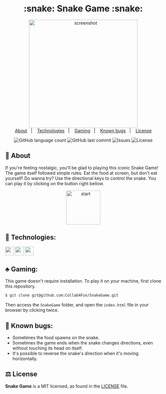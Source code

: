 <h1 align="center">:snake: Snake Game :snake:</h1>
<p align="center">
	<img height="350px" alt="screenshot" src="https://dl.dropboxusercontent.com/s/s48p6dgjx2znhk0/SnakeGame.png?dl=0">
	<br>
	<a href="#snake-about">About</a>&nbsp;&nbsp;&nbsp;|&nbsp;&nbsp;&nbsp;
	<a href="#rocket-technologies">Technologies</a>&nbsp;&nbsp;&nbsp;|&nbsp;&nbsp;&nbsp;
	<a href="#clubs-gaming">Gaming</a>&nbsp;&nbsp;&nbsp;|&nbsp;&nbsp;&nbsp;
	<a href="#bug-known-bugs">Known bugs</a>&nbsp;&nbsp;&nbsp;|&nbsp;&nbsp;&nbsp;
	<a href="#balance_scale-license">License</a>	
</p>

<p align="center">
    <img alt="GitHub language count" src="https://img.shields.io/github/languages/count/lobophf/pig-game">	
    <img alt="GitHub last commit" src="https://img.shields.io/github/last-commit/lobophf/pig-game">
    <img alt="Issues" src="https://img.shields.io/github/issues/Collab4Fun/SnakeGame.svg">
    <img alt="License" src="https://img.shields.io/badge/license-MIT-brightgreen"> 

<p>

## :snake: About
If you're feeling nostalgic, you'll be glad to playing this iconic Snake Game! The game itself followed simple rules.
Eat the food at screen, but don't eat yourself! Do wanna try? Use the directional keys to control the snake.
You can play it by clicking on the button right bellow.

<p align="center">
  <a href='https://collab4fun.github.io/SnakeGame/'><img alt="start" height="110px" src="https://webstockreview.net/images/button-clipart-start-21.png"/></a>
</p>

## :rocket: Technologies:
<p>
<img height=28px src="https://img.shields.io/badge/%7F-HTML-black?logo=html5&style=flat"> <img height=28px src="https://img.shields.io/badge/%7F-CSS-black?logo=css3&style=flat"> <img height=28px src="https://img.shields.io/badge/%7F-JavaScript-black?logo=javascript&style=flat">
</p>

## :clubs: Gaming:
This game doesn't require installation. To play it on your machine, first clone this repository.

```sh
$ git clone git@github.com:Collab4Fun/SnakeGame.git
```

Then access the `SnakeGame` folder, and open the `index.html` file in your browser by clicking twice.

## :bug: Known bugs:
- Sometimes the food spawns on the snake.
- Sometimes the game ends when the snake changes directions, even without touching its head on itself.
- It's possible to reverse the snake's direction when it's moving horizontally.

## :balance_scale: License

**Snake Game** is a MIT licensed, as found in the [LICENSE](./LICENSE) file.
